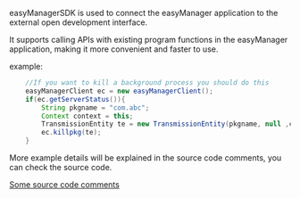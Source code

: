 easyManagerSDK is used to connect the easyManager application to the external open development interface.

It supports calling APIs with existing program functions in the easyManager application, making it more convenient and faster to use.

example:

```Java
    //If you want to kill a background process you should do this
    easyManagerClient ec = new easyManagerClient();
    if(ec.getServerStatus()){
        String pkgname = "com.abc";
        Context context = this;
        TransmissionEntity te = new TransmissionEntity(pkgname, null ,context.getPackageName(),0);
        ec.killpkg(te);
    }
```

More example details will be explained in the source code comments, you can check the source code.

[Some source code comments](https://github.com/MrsEWE44/easyManagerSDK/blob/master/src/main/java/com/easymanager/client/easyManagerClient.java#L193)



